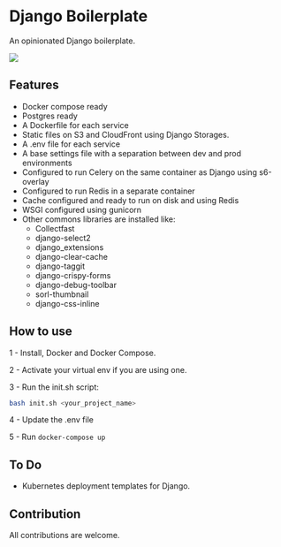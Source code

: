 # Django Boilerplate

An opinionated Django boilerplate.

![](boilerplate/boilerplate/staticfiles/screenshot.jpg)





## Features

- Docker compose ready
- Postgres ready
- A Dockerfile for each service
- Static files on S3 and CloudFront using Django Storages.
- A .env file for each service
- A base settings file with a separation between dev and prod environments 
- Configured to run Celery on the same container as Django using s6-overlay
- Configured to run Redis in a separate container 
- Cache configured and ready to run on disk and using Redis
- WSGI configured using gunicorn
- Other commons libraries are installed like:
    - Collectfast
    - django-select2
    - django_extensions
    - django-clear-cache
    - django-taggit
    - django-crispy-forms
    - django-debug-toolbar
    - sorl-thumbnail
    - django-css-inline

## How to use

1 - Install, Docker and Docker Compose.

2 - Activate your virtual env if you are using one.

3 - Run the init.sh script:


``` bash
bash init.sh <your_project_name>
```

4 - Update the .env file

5 - Run `docker-compose up`


## To Do

- Kubernetes deployment templates for Django.



## Contribution

All contributions are welcome.

